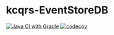 # kcqrs-EventStoreDB
[![Java CI with Gradle](https://github.com/abaddon/kcqrs-EventStoreDB/actions/workflows/gradle.yml/badge.svg)](https://github.com/abaddon/kcqrs-EventStoreDB/actions/workflows/gradle.yml)
[![codecov](https://codecov.io/gh/abaddon/kcqrs-EventStoreDB/branch/main/graph/badge.svg?token=QD1GEVGC7G)](https://codecov.io/gh/abaddon/kcqrs-EventStoreDB)